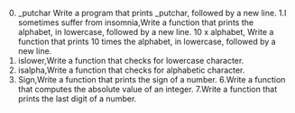  0. _putchar Write a program that prints _putchar, followed by a new line.
1.I sometimes suffer from insomnia,Write a function that prints the alphabet, in lowercase, followed by a new line.
 10 x alphabet, Write a function that prints 10 times the alphabet, in lowercase, followed by a new line.
3. islower,Write a function that checks for lowercase character.
4. isalpha,Write a function that checks for alphabetic character.
5. Sign,Write a function that prints the sign of a number.
6.Write a function that computes the absolute value of an integer.
7.Write a function that prints the last digit of a number.
